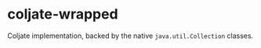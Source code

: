 coljate-wrapped
===============

Coljate implementation, backed by the native `java.util.Collection` classes.
